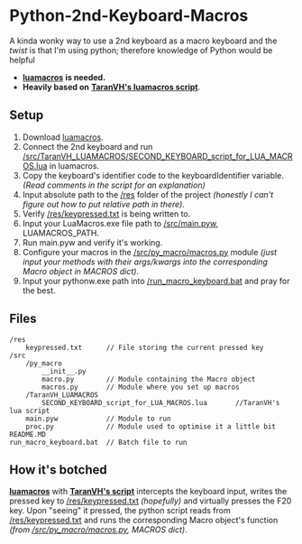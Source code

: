 # Python-2nd-Keyboard-Macros

 
A kinda wonky way to use a 2nd keyboard as a macro keyboard and the *twist* is that I'm using python; therefore knowledge of Python would be helpful
 - [**luamacros**](https://github.com/me2d13/luamacros) **is needed.**
 - **Heavily based on** [**TaranVH's luamacros script**](https://github.com/TaranVH/2nd-keyboard/blob/master/LUAMACROS/SECOND_KEYBOARD_script_for_LUA_MACROS.lua).


## Setup

 1. Download [luamacros](https://github.com/me2d13/luamacros).
 2. Connect the 2nd keyboard and run [/src/TaranVH_LUAMACROS/SECOND_KEYBOARD_script_for_LUA_MACROS.lua](https://github.com/k-xlsx/Python-2nd-Keyboard-Macros/blob/master/src/TaranVH_LUAMACROS/SECOND_KEYBOARD_script_for_LUA_MACROS.lua) in luamacros.
 3. Copy the keyboard's identifier code to the keyboardIdentifier variable. *(Read comments in the script for an explanation)*
 4. Input absolute path to the [/res](https://github.com/k-xlsx/Python-2nd-Keyboard-Macros/tree/master/res) folder of the project *(honestly I can't figure out how to put relative path in there)*.
 5. Verify [/res/keypressed.txt](https://github.com/k-xlsx/Python-2nd-Keyboard-Macros/blob/master/res/keypressed.txt) is being written to.
 6. Input your LuaMacros.exe file path to [/src/main.pyw](https://github.com/k-xlsx/Python-2nd-Keyboard-Macros/blob/master/src/main.pyw), LUAMACROS_PATH.
 7. Run main.pyw and verify it's working. 
 8. Configure your macros in the [/src/py_macro/macros.py](https://github.com/k-xlsx/Python-2nd-Keyboard-Macros/blob/master/src/py_macro/macros.py) module *(just input your methods with their args/kwargs into the corresponding Macro object in MACROS dict)*.
 9. Input your pythonw.exe path into [/run_macro_keyboard.bat](https://github.com/k-xlsx/Python-2nd-Keyboard-Macros/blob/master/run_macro_keyboard.bat) and pray for the best.

## Files

    /res
	    keypressed.txt		// File storing the current pressed key 
    /src
	    /py_macro
		    __init__.py
		    macro.py		// Module containing the Macro object
		    macros.py		// Module where you set up macros
		/TaranVH_LUAMACROS
			SECOND_KEYBOARD_script_for_LUA_MACROS.lua 		//TaranVH's lua script
		main.pyw			// Module to run
		proc.py				// Module used to optimise it a little bit
	README.MD
	run_macro_keyboard.bat	// Batch file to run
	    

## How it's botched
[**luamacros**](https://github.com/me2d13/luamacros) with [**TaranVH's script**](https://github.com/TaranVH/2nd-keyboard/blob/master/LUAMACROS/SECOND_KEYBOARD_script_for_LUA_MACROS.lua) intercepts the keyboard input, writes the pressed key to [/res/keypressed.txt](https://github.com/k-xlsx/Python-2nd-Keyboard-Macros/blob/master/res/keypressed.txt) *(hopefully)* and virtually presses the F20 key.  Upon "seeing" it pressed, the python script reads from [/res/keypressed.txt](https://github.com/k-xlsx/Python-2nd-Keyboard-Macros/blob/master/res/keypressed.txt) and runs the corresponding Macro object's function *(from [/src/py_macro/macros.py](https://github.com/k-xlsx/Python-2nd-Keyboard-Macros/blob/master/src/py_macro/macros.py), MACROS dict)*.
